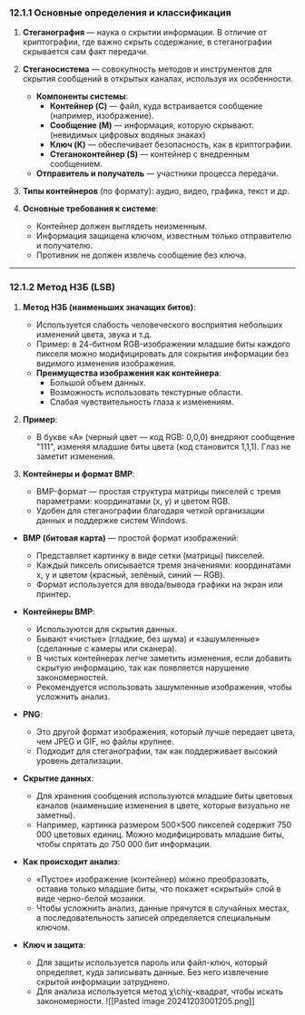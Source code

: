 ### 12.1.1 Основные определения и классификация

1. **Стеганография** — наука о скрытии информации. В отличие от криптографии, где важно скрыть содержание, в стеганографии скрывается сам факт передачи.
    
2. **Стеганосистема** — совокупность методов и инструментов для скрытия сообщений в открытых каналах, используя их особенности.
    - **Компоненты системы**:
        - **Контейнер (C)** — файл, куда встраивается сообщение (например, изображение).
        - **Сообщение (M)** — информация, которую скрывают. (невидимых цифровых водяных знаках)
        - **Ключ (K)** — обеспечивает безопасность, как в криптографии.
        - **Стеганоконтейнер (S)** — контейнер с внедренным сообщением.
    - **Отправитель и получатель** — участники процесса передачи.
    
1. **Типы контейнеров** (по формату): аудио, видео, графика, текст и др.
    
4. **Основные требования к системе**:
    - Контейнер должен выглядеть неизменным.
    - Информация защищена ключом, известным только отправителю и получателю.
    - Противник не должен извлечь сообщение без ключа.

---

### 12.1.2 Метод НЗБ (LSB)

1. **Метод НЗБ (наименьших значащих битов)**:
    - Используется слабость человеческого восприятия небольших изменений цвета, звука и т.д.
    - Пример: в 24-битном RGB-изображении младшие биты каждого пикселя можно модифицировать для сокрытия информации без видимого изменения изображения.
    - **Преимущества изображения как контейнера**:
        - Большой объем данных.
        - Возможность использовать текстурные области.
        - Слабая чувствительность глаза к изменениям.
2. **Пример**:
    - В букве «А» (черный цвет — код RGB: 0,0,0) внедряют сообщение "111", изменяя младшие биты цвета (код становится 1,1,1). Глаз не заметит изменения.
    
1. **Контейнеры и формат BMP**:
    - BMP-формат — простая структура матрицы пикселей с тремя параметрами: координатами (x, y) и цветом RGB.
    - Удобен для стеганографии благодаря четкой организации данных и поддержке систем Windows.

- **BMP (битовая карта)** — простой формат изображений:
    
    - Представляет картинку в виде сетки (матрицы) пикселей.
    - Каждый пиксель описывается тремя значениями: координатами x, y и цветом (красный, зелёный, синий — RGB).
    - Формат используется для ввода/вывода графики на экран или принтер.
- **Контейнеры BMP**:
    
    - Используются для скрытия данных.
    - Бывают «чистые» (гладкие, без шума) и «зашумленные» (сделанные с камеры или сканера).
    - В чистых контейнерах легче заметить изменения, если добавить скрытую информацию, так как появляется нарушение закономерностей.
    - Рекомендуется использовать зашумленные изображения, чтобы усложнить анализ.
- **PNG**:
    
    - Это другой формат изображения, который лучше передает цвета, чем JPEG и GIF, но файлы крупнее.
    - Подходит для стеганографии, так как поддерживает высокий уровень детализации.
- **Скрытие данных**:
    
    - Для хранения сообщения используются младшие биты цветовых каналов (наименьшие изменения в цвете, которые визуально не заметны).
    - Например, картинка размером 500×500 пикселей содержит 750 000 цветовых единиц. Можно модифицировать младшие биты, чтобы спрятать до 750 000 бит информации.
- **Как происходит анализ**:
    
    - «Пустое» изображение (контейнер) можно преобразовать, оставив только младшие биты, что покажет «скрытый» слой в виде черно-белой мозаики.
    - Чтобы усложнить анализ, данные прячутся в случайных местах, а последовательность записей определяется специальным ключом.
- **Ключ и защита**:
    
    - Для защиты используется пароль или файл-ключ, который определяет, куда записывать данные. Без него извлечение скрытой информации затруднено.
    - Для анализа используется метод χ\chiχ-квадрат, чтобы искать закономерности.
![[Pasted image 20241203001205.png]]